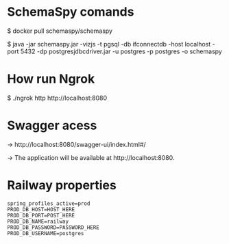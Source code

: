 # SchemaSpy comands

$ docker pull schemaspy/schemaspy

$ java -jar schemaspy.jar -vizjs -t pgsql -db ifconnectdb -host localhost -port 5432 -dp postgresjdbcdriver.jar -u postgres -p postgres -o schemaspy

# How run Ngrok

$ ./ngrok http http://localhost:8080

# Swagger acess

-> http://localhost:8080/swagger-ui/index.html#/

-> The application will be available at http://localhost:8080.

# Railway properties

```properties
spring_profiles_active=prod
PROD_DB_HOST=HOST_HERE
PROD_DB_PORT=POST_HERE
PROD_DB_NAME=railway
PROD_DB_PASSWORD=PASSWORD_HERE
PROD_DB_USERNAME=postgres
```
